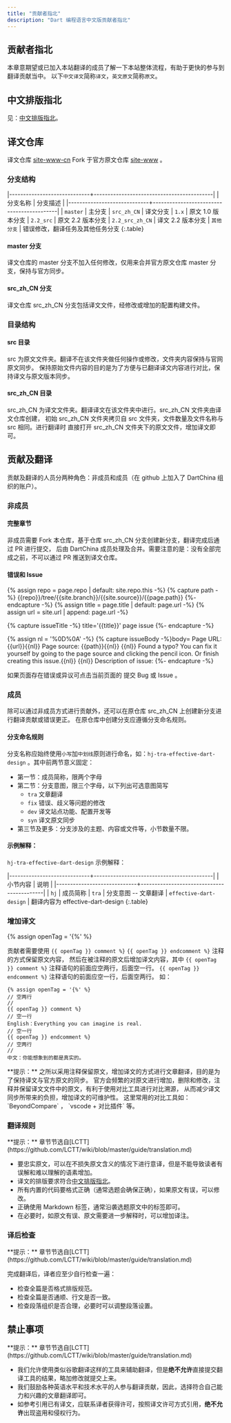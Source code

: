 ```yaml
---
title: "贡献者指北"
description: "Dart 编程语言中文版贡献者指北"
---
```


## 贡献者指北

本章意期望或已加入本站翻译的成员了解一下本站整体流程，有助于更快的参与到翻译贡献当中。
以下`中文译文`简称`译文`，`英文原文`简称`原文`。

## 中文排版指北

见：[中文排版指北](/about_zh_CN/chinese-copywriting-guidelines)。

## 译文仓库

译文仓库 [site-www-cn](https://github.com/dartchina/site-www-cn/tree/src_zh_CN)
Fork 于官方原文仓库 [site-www](https://github.com/dart-lang/site-www) 。

### 分支结构

|-----------------------------+-------------------------------------------|
| 分支名称                     | 分支描述                                    |
|-----------------------------+-------------------------------------------|
| `master`                    | 主分支
| `src_zh_CN`                 | 译文分支
| `1.x`                       | 原文 1.0 版本分支
| `2.2_src`                   | 原文 2.2 版本分支
| `2.2_src_zh_CN`             | 译文 2.2 版本分支
| `其他分支`                   | 错误修改，翻译任务及其他任务分支
{:.table}

#### master 分支

译文仓库的 master 分支不加入任何修改，仅用来合并官方原文仓库 master 分支，保持与官方同步。

#### src_zh_CN 分支

译文仓库 src_zh_CN 分支包括译文文件，经修改或增加的配置构建文件。

### 目录结构

#### src 目录

src 为原文文件夹。翻译不在该文件夹做任何操作或修改，文件夹内容保持与官网原文同步。
保持原始文件内容的目的是为了方便与已翻译译文内容进行对比，保持译文与原文版本同步。

#### src_zh_CN 目录

src_zh_CN 为译文文件夹。翻译译文在该文件夹中进行。src_zh_CN 文件夹由译文仓库创建，
初始 src_zh_CN 文件夹拷贝自 src 文件夹，文件数量及文件名称与 src 相同。进行翻译时
直接打开 src_zh_CN 文件夹下的原文文件，增加译文即可。


## 贡献及翻译

贡献及翻译的人员分两种角色：非成员和成员（在 github 上加入了 DartChina 组织的账户）。

### 非成员

#### 完整章节

非成员需要 Fork 本仓库，基于仓库 src_zh_CN 分支创建新分支，翻译完成后通过 PR 进行提交，
后由 DartChina 成员处理及合并。需要注意的是：没有全部完成之前，不可以通过 PR 推送到译文仓库。

#### 错误和 Issue

{% assign repo = page.repo | default: site.repo.this -%}
{% capture path -%} {{repo}}/tree/{{site.branch}}/{{site.source}}/{{page.path}} {%- endcapture -%}
{% assign title = page.title | default: page.url -%}
{% assign url = site.url | append: page.url -%}

{% capture issueTitle -%} title='{{title}}' page issue {%- endcapture -%}

{% assign nl = '%0D%0A' -%}
{% capture issueBody -%}body=
Page URL: {{url}}{{nl}}
Page source: {{path}}{{nl}}
{{nl}}
Found a typo? You can fix it yourself by going to the page source and clicking the pencil icon. Or finish creating this issue.{{nl}}
{{nl}}
Description of issue:
{%- endcapture -%}

如果页面存在错误或异议可点击当前页面的
<span class="btn-group" aria-label="Page GitHub links" role="group">
  <a href="{{path}}" class="btn no-automatic-external" title="View page source" target="_blank" rel="noopener">
    <i class="fas fa-file-alt fa-sm"></i>
  </a>
  <a href="{{repo}}/issues/new?{{issueTitle}}&{{issueBody}}" class="btn no-automatic-external" title="Report an issue with this page"
    target="_blank" rel="noopener">
    <i class="fas fa-bug fa-sm"></i>
  </a>
</span>
提交 Bug 或 Issue 。

### 成员

除可以通过非成员方式进行贡献外，还可以在原仓库 src_zh_CN 上创建新分支进行翻译贡献或错误更正。
在原仓库中创建分支应遵循分支命名规则。

#### 分支命名规则

分支名称应始终使用`小写`加`中划线`原则进行命名，如：`hj-tra-effective-dart-design` 。其中前两节意义固定：

- 第一节：成员简称，限两个字母
- 第二节：分支意图，限三个字母，以下列出可选意图简写
  - `tra` 文章翻译
  - `fix` 错误、歧义等问题的修改
  - `dev` 译文站点功能、配置开发等
  - `syn` 译文原文同步
- 第三节及更多：分支涉及的主题、内容或文件等，小节数量不限。

#### 示例解释：

`hj-tra-effective-dart-design` 示例解释：

|-----------------------------+-------------------------------------------|
| 小节内容                     | 说明                                       |
|-----------------------------+-------------------------------------------|
| `hj`                        | 成员简称
| `tra`                       | 分支意图 -- 文章翻译
| `effective-dart-design`     | 翻译内容为 effective-dart-design
{:.table}

### 增加译文

{% assign openTag = '{%' %}

贡献者需要使用 `{{ openTag }} comment %}` `{{ openTag }} endcomment %}` 注释的方式保留原文内容，
然后在被注释的原文后增加译文内容，其中 `{{ openTag }} comment %}` 注释语句的前面应空两行，后面空一行。
`{{ openTag }} endcomment %}` 注释语句的前面应空一行，后面空两行。
如：

```
{% assign openTag = '{%' %}
// 空两行
// 
{{ openTag }} comment %}    
// 空一行
English：Everything you can imagine is real.
// 空一行
{{ openTag }} endcomment %}
// 空两行
// 
中文：你能想象到的都是真实的。
```

<aside class="alert alert-info" markdown="1">
**提示：**
之所以采用注释保留原文，增加译文的方式进行文章翻译，目的是为了保持译文与官方原文的同步。
官方会频繁的对原文进行增加，删除和修改，注释并保留译文文件中的原文，有利于使用对比工具进行对比溯源，
从而减少译文同步所带来的负担，增加译文的可维护性。
这里常用的对比工具如：`BeyondCompare` ， `vscode + 对比插件` 等。
</aside>

### 翻译规则

<aside class="alert alert-info" markdown="1">
**提示：**
章节节选自[LCTT](https://github.com/LCTT/wiki/blob/master/guide/translation.md)
</aside>

- 要忠实原文，可以在不损失原文含义的情况下进行意译，但是不能导致读者有误解和难以理解的语素增加。
- 译文的排版要求符合[中文排版指北](/about_zh_CN/chinese-copywriting-guidelines)。
- 所有内置的代码要格式正确（通常选题会确保正确），如果原文有误，可以修改。
- 正确使用 Markdown 标签，通常沿袭选题原文中的标签即可。
- 在必要时，如原文有误、原文需要进一步解释时，可以增加译注。

### 译后检查

<aside class="alert alert-info" markdown="1">
**提示：**
章节节选自[LCTT](https://github.com/LCTT/wiki/blob/master/guide/translation.md)
</aside>

完成翻译后，译者应至少自行检查一遍：

- 检查全篇是否格式排版规范。
- 检查全篇是否通顺、行文是否一致。
- 检查段落组织是否合理，必要时可以调整段落设置。

## 禁止事项

<aside class="alert alert-info" markdown="1">
**提示：**
章节节选自[LCTT](https://github.com/LCTT/wiki/blob/master/guide/translation.md)
</aside>

- 我们允许使用类似谷歌翻译这样的工具来辅助翻译，但是**绝不允许**直接提交翻译工具的结果，略加修改就提交上来。
- 我们鼓励各种英语水平和技术水平的人参与翻译贡献，因此，选择符合自己能力和兴趣的文章翻译即可。
- 如参考引用已有译文，应联系译者获得许可，按照译文许可方式引用，**绝不允许**出现盗用和侵权行为。
